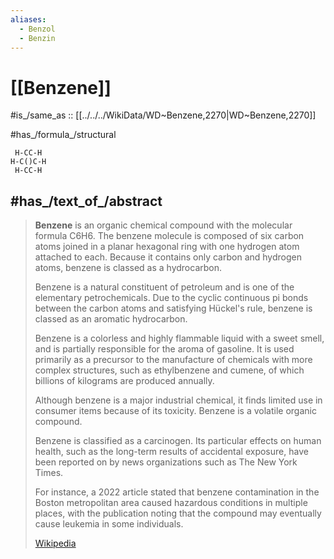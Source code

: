 ```yaml
---
aliases:
  - Benzol
  - Benzin
---
```


# [[Benzene]] 

#is_/same_as :: [[../../../WikiData/WD~Benzene,2270|WD~Benzene,2270]] 

#has_/formula_/structural 
```
 H-CC-H
H-C()C-H
 H-CC-H
```

## #has_/text_of_/abstract 

> **Benzene** is an organic chemical compound with the molecular formula C6H6. 
> The benzene molecule is composed of six carbon atoms 
> joined in a planar hexagonal ring with one hydrogen atom attached to each. 
> Because it contains only carbon and hydrogen atoms, benzene is classed as a hydrocarbon.
>
> Benzene is a natural constituent of petroleum and is one of the elementary petrochemicals. 
> Due to the cyclic continuous pi bonds between the carbon atoms 
> and satisfying Hückel's rule, benzene is classed as an aromatic hydrocarbon. 
> 
> Benzene is a colorless and highly flammable liquid with a sweet smell, 
> and is partially responsible for the aroma of gasoline. 
> It is used primarily as a precursor 
> to the manufacture of chemicals with more complex structures, 
> such as ethylbenzene and cumene, of which billions of kilograms are produced annually. 
> 
> Although benzene is a major industrial chemical, 
> it finds limited use in consumer items because of its toxicity. 
> Benzene is a volatile organic compound.
>
> Benzene is classified as a carcinogen. 
> Its particular effects on human health, such as the long-term results of accidental exposure, 
> have been reported on by news organizations such as The New York Times. 
> 
> For instance, a 2022 article stated 
> that benzene contamination in the Boston metropolitan area 
> caused hazardous conditions in multiple places, 
> with the publication noting that the compound 
> may eventually cause leukemia in some individuals.
>
> [Wikipedia](https://en.wikipedia.org/wiki/Benzene) 

